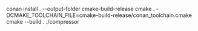 conan install . --output-folder cmake-build-release
cmake . -DCMAKE_TOOLCHAIN_FILE=cmake-build-release/conan_toolchain.cmake
cmake --build .
./compressor

